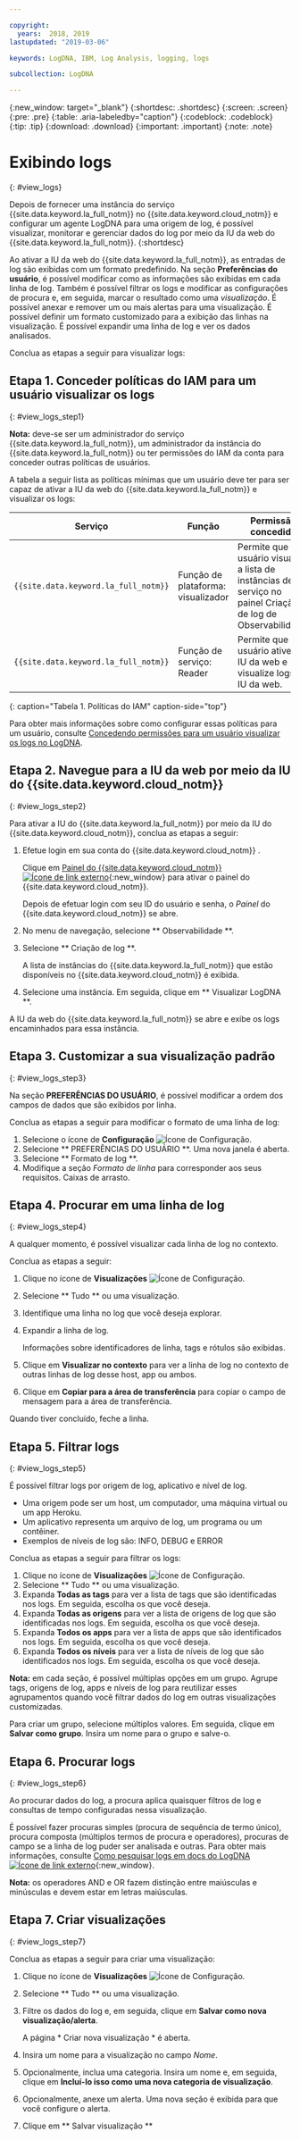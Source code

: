```yaml
---

copyright:
  years:  2018, 2019
lastupdated: "2019-03-06"

keywords: LogDNA, IBM, Log Analysis, logging, logs

subcollection: LogDNA

---
```


{:new_window: target="_blank"}
{:shortdesc: .shortdesc}
{:screen: .screen}
{:pre: .pre}
{:table: .aria-labeledby="caption"}
{:codeblock: .codeblock}
{:tip: .tip}
{:download: .download}
{:important: .important}
{:note: .note}

# Exibindo logs
{: #view_logs}

Depois de fornecer uma instância do serviço {{site.data.keyword.la_full_notm}} no {{site.data.keyword.cloud_notm}} e configurar um agente LogDNA para uma origem de log, é possível visualizar, monitorar e gerenciar dados do log por meio da IU da web do {{site.data.keyword.la_full_notm}}.
{:shortdesc}

Ao ativar a IU da web do {{site.data.keyword.la_full_notm}}, as entradas de log são exibidas com um formato predefinido. Na seção **Preferências do usuário**, é possível modificar como as informações são exibidas em cada linha de log. Também é possível filtrar os logs e modificar as configurações de procura e, em seguida, marcar o resultado como uma *visualização*. É possível anexar e remover um ou mais alertas para uma visualização. É possível definir um formato customizado para a exibição das linhas na visualização. É possível expandir uma linha de log e ver os dados analisados.


Conclua as etapas a seguir para visualizar logs:


## Etapa 1. Conceder políticas do IAM para um usuário visualizar os logs
{: #view_logs_step1}

**Nota:** deve-se ser um administrador do serviço {{site.data.keyword.la_full_notm}}, um administrador da instância do {{site.data.keyword.la_full_notm}} ou ter permissões do IAM da conta para conceder outras políticas de usuários.

A tabela a seguir lista as políticas mínimas que um usuário deve ter para ser capaz de ativar a IU da web do {{site.data.keyword.la_full_notm}} e visualizar os logs:

| Serviço                        | Função                      | Permissão concedida            |
|--------------------------------|---------------------------|-------------------------------|  
| `{{site.data.keyword.la_full_notm}} ` | Função de plataforma: visualizador     | Permite que o usuário visualize a lista de instâncias de serviço no painel Criação de log de Observabilidade. |
| `{{site.data.keyword.la_full_notm}} ` | Função de serviço: Reader      | Permite que o usuário ative a IU da web e visualize logs na IU da web.  |
{: caption="Tabela 1. Políticas do IAM" caption-side="top"} 

Para obter mais informações sobre como configurar essas políticas para um usuário, consulte [Concedendo permissões para um usuário visualizar os logs no LogDNA](/docs/services/Log-Analysis-with-LogDNA?topic=LogDNA-work_iam#user_logdna).


## Etapa 2. Navegue para a IU da web por meio da IU do {{site.data.keyword.cloud_notm}}
{: #view_logs_step2}

Para ativar a IU do {{site.data.keyword.la_full_notm}} por meio da IU do {{site.data.keyword.cloud_notm}}, conclua as etapas a seguir:

1. Efetue login em sua conta do  {{site.data.keyword.cloud_notm}} .

    Clique em [ Painel do {{site.data.keyword.cloud_notm}}![Ícone de link externo](../../icons/launch-glyph.svg "Ícone de link externo")](https://cloud.ibm.com/login){:new_window} para ativar o painel do {{site.data.keyword.cloud_notm}}.

	Depois de efetuar login com seu ID do usuário e senha, o *Painel* do {{site.data.keyword.cloud_notm}} se abre.

2. No menu de navegação, selecione  ** Observabilidade **. 

3. Selecione  ** Criação de log **. 

    A lista de instâncias do {{site.data.keyword.la_full_notm}} que estão disponíveis no {{site.data.keyword.cloud_notm}} é exibida.

4. Selecione uma instância. Em seguida, clique em  ** Visualizar LogDNA **.

A IU da web do {{site.data.keyword.la_full_notm}} se abre e exibe os logs encaminhados para essa instância.


## Etapa 3. Customizar a sua visualização padrão
{: #view_logs_step3}

Na seção **PREFERÊNCIAS DO USUÁRIO**, é possível modificar a ordem dos campos de dados que são exibidos por linha.

Conclua as etapas a seguir para modificar o formato de uma linha de log:

1. Selecione o ícone de **Configuração** ![Ícone de Configuração](images/admin.png "Ícone de Administrador").
2. Selecione  ** PREFERÊNCIAS DO USUÁRIO **. Uma nova janela é aberta.
3. Selecione  ** Formato de log **.
4. Modifique a seção *Formato de linha* para corresponder aos seus requisitos. Caixas de arrasto.


## Etapa 4. Procurar em uma linha de log
{: #view_logs_step4}

A qualquer momento, é possível visualizar cada linha de log no contexto.

Conclua as etapas a seguir: 

1. Clique no ícone de **Visualizações** ![Ícone de Configuração](images/views.png "Ícone de Configuração").
2. Selecione  ** Tudo **  ou uma visualização.
3. Identifique uma linha no log que você deseja explorar.
4. Expandir a linha de log. 

    Informações sobre identificadores de linha, tags e rótulos são exibidas.

5. Clique em **Visualizar no contexto** para ver a linha de log no contexto de outras linhas de log desse host, app ou ambos.

6. Clique em **Copiar para a área de transferência** para copiar o campo de mensagem para a área de transferência.

Quando tiver concluído, feche a linha.


## Etapa 5. Filtrar logs
{: #view_logs_step5}

É possível filtrar logs por origem de log, aplicativo e nível de log. 

* Uma origem pode ser um host, um computador, uma máquina virtual ou um app Heroku.
* Um aplicativo representa um arquivo de log, um programa ou um contêiner.
* Exemplos de níveis de log são: INFO, DEBUG e ERROR

Conclua as etapas a seguir para filtrar os logs:

1. Clique no ícone de **Visualizações** ![Ícone de Configuração](images/views.png "Ícone de Configuração").
2. Selecione  ** Tudo **  ou uma visualização.
3. Expanda **Todas as tags** para ver a lista de tags que são identificadas nos logs. Em seguida, escolha os que você deseja.
4. Expanda **Todas as origens** para ver a lista de origens de log que são identificadas nos logs. Em seguida, escolha os que você deseja.
5. Expanda **Todos os apps** para ver a lista de apps que são identificados nos logs. Em seguida, escolha os que você deseja.
6. Expanda **Todos os níveis** para ver a lista de níveis de log que são identificados nos logs. Em seguida, escolha os que você deseja.


**Nota:** em cada seção, é possível múltiplas opções em um grupo. Agrupe tags, origens de log, apps e níveis de log para reutilizar esses agrupamentos quando você filtrar dados do log em outras visualizações customizadas.

Para criar um grupo, selecione múltiplos valores. Em seguida, clique em **Salvar como grupo**. Insira um nome para o grupo e salve-o.


## Etapa 6. Procurar logs
{: #view_logs_step6}

Ao procurar dados do log, a procura aplica quaisquer filtros de log e consultas de tempo configuradas nessa visualização.

É possível fazer procuras simples (procura de sequência de termo único), procura composta (múltiplos termos de procura e operadores), procuras de campo se a linha de log puder ser analisada e outras. Para obter mais informações, consulte [Como pesquisar logs em docs do LogDNA ![Ícone de link externo](../../icons/launch-glyph.svg "Ícone de link externo")](https://docs.logdna.com/docs/search){:new_window}.

**Nota:** os operadores AND e OR fazem distinção entre maiúsculas e minúsculas e devem estar em letras maiúsculas.



## Etapa 7. Criar visualizações
{: #view_logs_step7}


Conclua as etapas a seguir para criar uma visualização:

1. Clique no ícone de **Visualizações** ![Ícone de Configuração](images/views.png "Ícone de Configuração").
2. Selecione  ** Tudo **  ou uma visualização.
3. Filtre os dados do log e, em seguida, clique em **Salvar como nova visualização/alerta**.

    A página  * Criar nova visualização *  é aberta.

4. Insira um nome para a visualização no campo *Nome*.

5. Opcionalmente, inclua uma categoria. Insira um nome e, em seguida, clique em **Incluí-lo isso como uma nova categoria de visualização**.

6. Opcionalmente, anexe um alerta. Uma nova seção é exibida para que você configure o alerta.

7. Clique em  ** Salvar visualização **


